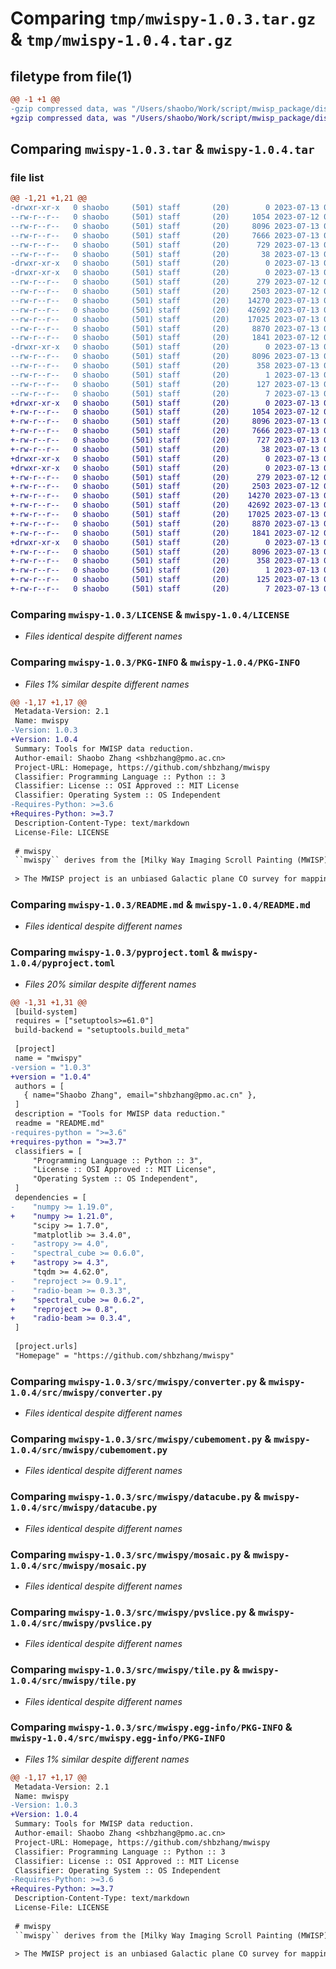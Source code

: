 # Comparing `tmp/mwispy-1.0.3.tar.gz` & `tmp/mwispy-1.0.4.tar.gz`

## filetype from file(1)

```diff
@@ -1 +1 @@
-gzip compressed data, was "/Users/shaobo/Work/script/mwisp_package/dist/.tmp-fs0fbna2/mwispy-1.0.3.tar", last modified: Thu Jul 13 01:39:28 2023, max compression
+gzip compressed data, was "/Users/shaobo/Work/script/mwisp_package/dist/.tmp-_ye5f2f0/mwispy-1.0.4.tar", last modified: Thu Jul 13 02:05:00 2023, max compression
```

## Comparing `mwispy-1.0.3.tar` & `mwispy-1.0.4.tar`

### file list

```diff
@@ -1,21 +1,21 @@
-drwxr-xr-x   0 shaobo     (501) staff       (20)        0 2023-07-13 01:39:28.221960 mwispy-1.0.3/
--rw-r--r--   0 shaobo     (501) staff       (20)     1054 2023-07-12 05:35:20.000000 mwispy-1.0.3/LICENSE
--rw-r--r--   0 shaobo     (501) staff       (20)     8096 2023-07-13 01:39:28.221679 mwispy-1.0.3/PKG-INFO
--rw-r--r--   0 shaobo     (501) staff       (20)     7666 2023-07-13 01:26:25.000000 mwispy-1.0.3/README.md
--rw-r--r--   0 shaobo     (501) staff       (20)      729 2023-07-13 01:39:10.000000 mwispy-1.0.3/pyproject.toml
--rw-r--r--   0 shaobo     (501) staff       (20)       38 2023-07-13 01:39:28.222050 mwispy-1.0.3/setup.cfg
-drwxr-xr-x   0 shaobo     (501) staff       (20)        0 2023-07-13 01:39:28.215617 mwispy-1.0.3/src/
-drwxr-xr-x   0 shaobo     (501) staff       (20)        0 2023-07-13 01:39:28.219473 mwispy-1.0.3/src/mwispy/
--rw-r--r--   0 shaobo     (501) staff       (20)      279 2023-07-12 05:27:10.000000 mwispy-1.0.3/src/mwispy/__init__.py
--rw-r--r--   0 shaobo     (501) staff       (20)     2503 2023-07-12 03:35:10.000000 mwispy-1.0.3/src/mwispy/converter.py
--rw-r--r--   0 shaobo     (501) staff       (20)    14270 2023-07-13 00:43:04.000000 mwispy-1.0.3/src/mwispy/cubemoment.py
--rw-r--r--   0 shaobo     (501) staff       (20)    42692 2023-07-13 00:44:47.000000 mwispy-1.0.3/src/mwispy/datacube.py
--rw-r--r--   0 shaobo     (501) staff       (20)    17025 2023-07-13 00:42:45.000000 mwispy-1.0.3/src/mwispy/mosaic.py
--rw-r--r--   0 shaobo     (501) staff       (20)     8870 2023-07-13 00:47:35.000000 mwispy-1.0.3/src/mwispy/pvslice.py
--rw-r--r--   0 shaobo     (501) staff       (20)     1841 2023-07-12 08:26:23.000000 mwispy-1.0.3/src/mwispy/tile.py
-drwxr-xr-x   0 shaobo     (501) staff       (20)        0 2023-07-13 01:39:28.221284 mwispy-1.0.3/src/mwispy.egg-info/
--rw-r--r--   0 shaobo     (501) staff       (20)     8096 2023-07-13 01:39:28.000000 mwispy-1.0.3/src/mwispy.egg-info/PKG-INFO
--rw-r--r--   0 shaobo     (501) staff       (20)      358 2023-07-13 01:39:28.000000 mwispy-1.0.3/src/mwispy.egg-info/SOURCES.txt
--rw-r--r--   0 shaobo     (501) staff       (20)        1 2023-07-13 01:39:28.000000 mwispy-1.0.3/src/mwispy.egg-info/dependency_links.txt
--rw-r--r--   0 shaobo     (501) staff       (20)      127 2023-07-13 01:39:28.000000 mwispy-1.0.3/src/mwispy.egg-info/requires.txt
--rw-r--r--   0 shaobo     (501) staff       (20)        7 2023-07-13 01:39:28.000000 mwispy-1.0.3/src/mwispy.egg-info/top_level.txt
+drwxr-xr-x   0 shaobo     (501) staff       (20)        0 2023-07-13 02:05:00.106781 mwispy-1.0.4/
+-rw-r--r--   0 shaobo     (501) staff       (20)     1054 2023-07-12 05:35:20.000000 mwispy-1.0.4/LICENSE
+-rw-r--r--   0 shaobo     (501) staff       (20)     8096 2023-07-13 02:05:00.106371 mwispy-1.0.4/PKG-INFO
+-rw-r--r--   0 shaobo     (501) staff       (20)     7666 2023-07-13 01:26:25.000000 mwispy-1.0.4/README.md
+-rw-r--r--   0 shaobo     (501) staff       (20)      727 2023-07-13 02:04:45.000000 mwispy-1.0.4/pyproject.toml
+-rw-r--r--   0 shaobo     (501) staff       (20)       38 2023-07-13 02:05:00.106917 mwispy-1.0.4/setup.cfg
+drwxr-xr-x   0 shaobo     (501) staff       (20)        0 2023-07-13 02:05:00.098853 mwispy-1.0.4/src/
+drwxr-xr-x   0 shaobo     (501) staff       (20)        0 2023-07-13 02:05:00.103600 mwispy-1.0.4/src/mwispy/
+-rw-r--r--   0 shaobo     (501) staff       (20)      279 2023-07-12 05:27:10.000000 mwispy-1.0.4/src/mwispy/__init__.py
+-rw-r--r--   0 shaobo     (501) staff       (20)     2503 2023-07-12 03:35:10.000000 mwispy-1.0.4/src/mwispy/converter.py
+-rw-r--r--   0 shaobo     (501) staff       (20)    14270 2023-07-13 00:43:04.000000 mwispy-1.0.4/src/mwispy/cubemoment.py
+-rw-r--r--   0 shaobo     (501) staff       (20)    42692 2023-07-13 00:44:47.000000 mwispy-1.0.4/src/mwispy/datacube.py
+-rw-r--r--   0 shaobo     (501) staff       (20)    17025 2023-07-13 00:42:45.000000 mwispy-1.0.4/src/mwispy/mosaic.py
+-rw-r--r--   0 shaobo     (501) staff       (20)     8870 2023-07-13 00:47:35.000000 mwispy-1.0.4/src/mwispy/pvslice.py
+-rw-r--r--   0 shaobo     (501) staff       (20)     1841 2023-07-12 08:26:23.000000 mwispy-1.0.4/src/mwispy/tile.py
+drwxr-xr-x   0 shaobo     (501) staff       (20)        0 2023-07-13 02:05:00.105932 mwispy-1.0.4/src/mwispy.egg-info/
+-rw-r--r--   0 shaobo     (501) staff       (20)     8096 2023-07-13 02:05:00.000000 mwispy-1.0.4/src/mwispy.egg-info/PKG-INFO
+-rw-r--r--   0 shaobo     (501) staff       (20)      358 2023-07-13 02:05:00.000000 mwispy-1.0.4/src/mwispy.egg-info/SOURCES.txt
+-rw-r--r--   0 shaobo     (501) staff       (20)        1 2023-07-13 02:05:00.000000 mwispy-1.0.4/src/mwispy.egg-info/dependency_links.txt
+-rw-r--r--   0 shaobo     (501) staff       (20)      125 2023-07-13 02:05:00.000000 mwispy-1.0.4/src/mwispy.egg-info/requires.txt
+-rw-r--r--   0 shaobo     (501) staff       (20)        7 2023-07-13 02:05:00.000000 mwispy-1.0.4/src/mwispy.egg-info/top_level.txt
```

### Comparing `mwispy-1.0.3/LICENSE` & `mwispy-1.0.4/LICENSE`

 * *Files identical despite different names*

### Comparing `mwispy-1.0.3/PKG-INFO` & `mwispy-1.0.4/PKG-INFO`

 * *Files 1% similar despite different names*

```diff
@@ -1,17 +1,17 @@
 Metadata-Version: 2.1
 Name: mwispy
-Version: 1.0.3
+Version: 1.0.4
 Summary: Tools for MWISP data reduction.
 Author-email: Shaobo Zhang <shbzhang@pmo.ac.cn>
 Project-URL: Homepage, https://github.com/shbzhang/mwispy
 Classifier: Programming Language :: Python :: 3
 Classifier: License :: OSI Approved :: MIT License
 Classifier: Operating System :: OS Independent
-Requires-Python: >=3.6
+Requires-Python: >=3.7
 Description-Content-Type: text/markdown
 License-File: LICENSE
 
 # mwispy
 ``mwispy`` derives from the [Milky Way Imaging Scroll Painting (MWISP) project](https://ui.adsabs.harvard.edu/abs/2019ApJS..240....9S).
 
 > The MWISP project is an unbiased Galactic plane CO survey for mapping region of l=-10° to +250° and |b|<=5.°2 with the 13.7 m telescope of the Purple Mountain Observatory.
```

### Comparing `mwispy-1.0.3/README.md` & `mwispy-1.0.4/README.md`

 * *Files identical despite different names*

### Comparing `mwispy-1.0.3/pyproject.toml` & `mwispy-1.0.4/pyproject.toml`

 * *Files 20% similar despite different names*

```diff
@@ -1,31 +1,31 @@
 [build-system]
 requires = ["setuptools>=61.0"]
 build-backend = "setuptools.build_meta"
 
 [project]
 name = "mwispy"
-version = "1.0.3"
+version = "1.0.4"
 authors = [
   { name="Shaobo Zhang", email="shbzhang@pmo.ac.cn" },
 ]
 description = "Tools for MWISP data reduction."
 readme = "README.md"
-requires-python = ">=3.6"
+requires-python = ">=3.7"
 classifiers = [
     "Programming Language :: Python :: 3",
     "License :: OSI Approved :: MIT License",
     "Operating System :: OS Independent",
 ]
 dependencies = [
-    "numpy >= 1.19.0",
+    "numpy >= 1.21.0",
     "scipy >= 1.7.0",
     "matplotlib >= 3.4.0",
-    "astropy >= 4.0",
-    "spectral_cube >= 0.6.0",
+    "astropy >= 4.3",
     "tqdm >= 4.62.0",
-    "reproject >= 0.9.1",
-    "radio-beam >= 0.3.3",
+    "spectral_cube >= 0.6.2",
+    "reproject >= 0.8",
+    "radio-beam >= 0.3.4",
 ]
 
 [project.urls]
 "Homepage" = "https://github.com/shbzhang/mwispy"
```

### Comparing `mwispy-1.0.3/src/mwispy/converter.py` & `mwispy-1.0.4/src/mwispy/converter.py`

 * *Files identical despite different names*

### Comparing `mwispy-1.0.3/src/mwispy/cubemoment.py` & `mwispy-1.0.4/src/mwispy/cubemoment.py`

 * *Files identical despite different names*

### Comparing `mwispy-1.0.3/src/mwispy/datacube.py` & `mwispy-1.0.4/src/mwispy/datacube.py`

 * *Files identical despite different names*

### Comparing `mwispy-1.0.3/src/mwispy/mosaic.py` & `mwispy-1.0.4/src/mwispy/mosaic.py`

 * *Files identical despite different names*

### Comparing `mwispy-1.0.3/src/mwispy/pvslice.py` & `mwispy-1.0.4/src/mwispy/pvslice.py`

 * *Files identical despite different names*

### Comparing `mwispy-1.0.3/src/mwispy/tile.py` & `mwispy-1.0.4/src/mwispy/tile.py`

 * *Files identical despite different names*

### Comparing `mwispy-1.0.3/src/mwispy.egg-info/PKG-INFO` & `mwispy-1.0.4/src/mwispy.egg-info/PKG-INFO`

 * *Files 1% similar despite different names*

```diff
@@ -1,17 +1,17 @@
 Metadata-Version: 2.1
 Name: mwispy
-Version: 1.0.3
+Version: 1.0.4
 Summary: Tools for MWISP data reduction.
 Author-email: Shaobo Zhang <shbzhang@pmo.ac.cn>
 Project-URL: Homepage, https://github.com/shbzhang/mwispy
 Classifier: Programming Language :: Python :: 3
 Classifier: License :: OSI Approved :: MIT License
 Classifier: Operating System :: OS Independent
-Requires-Python: >=3.6
+Requires-Python: >=3.7
 Description-Content-Type: text/markdown
 License-File: LICENSE
 
 # mwispy
 ``mwispy`` derives from the [Milky Way Imaging Scroll Painting (MWISP) project](https://ui.adsabs.harvard.edu/abs/2019ApJS..240....9S).
 
 > The MWISP project is an unbiased Galactic plane CO survey for mapping region of l=-10° to +250° and |b|<=5.°2 with the 13.7 m telescope of the Purple Mountain Observatory.
```

